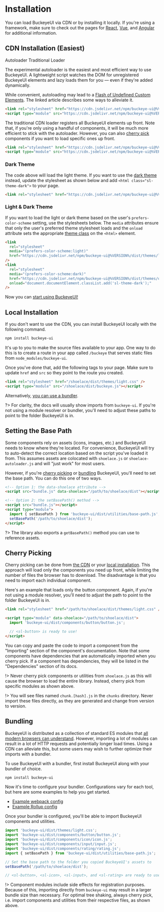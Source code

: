 # Installation

You can load BuckeyeUI via CDN or by installing it locally. If you're using a framework, make sure to check out the pages for [React](/frameworks/react), [Vue](/frameworks/vue), and [Angular](/frameworks/angular) for additional information.

## CDN Installation (Easiest)

<sl-tab-group>
<sl-tab slot="nav" panel="autoloader" active>Autoloader</sl-tab>
<sl-tab slot="nav" panel="traditional">Traditional Loader</sl-tab>

<sl-tab-panel name="autoloader">

The experimental autoloader is the easiest and most efficient way to use BuckeyeUI. A lightweight script watches the DOM for unregistered BuckeyeUI elements and lazy loads them for you — even if they're added dynamically.

While convenient, autoloading may lead to a [Flash of Undefined Custom Elements](https://www.abeautifulsite.net/posts/flash-of-undefined-custom-elements/). The linked article describes some ways to alleviate it.

<!-- prettier-ignore -->
```html
<link rel="stylesheet" href="https://cdn.jsdelivr.net/npm/buckeye-ui@%VERSION%/dist/themes/light.css" />
<script type="module" src="https://cdn.jsdelivr.net/npm/buckeye-ui@%VERSION%/dist/buckeye-autoloader.js"></script>
```

</sl-tab-panel>

<sl-tab-panel name="traditional">

The traditional CDN loader registers all BuckeyeUI elements up front. Note that, if you're only using a handful of components, it will be much more efficient to stick with the autoloader. However, you can also [cherry pick](#cherry-picking) components if you want to load specific ones up front.

```html
<link rel="stylesheet" href="https://cdn.jsdelivr.net/npm/buckeye-ui@%VERSION%/dist/themes/light.css" />
<script type="module" src="https://cdn.jsdelivr.net/npm/buckeye-ui@%VERSION%/dist/buckeye.js"></script>
```

</sl-tab-panel>
</sl-tab-group>

### Dark Theme

The code above will load the light theme. If you want to use the [dark theme](/getting-started/themes#dark-theme) instead, update the stylesheet as shown below and add `<html class="sl-theme-dark">` to your page.

```html
<link rel="stylesheet" href="https://cdn.jsdelivr.net/npm/buckeye-ui@%VERSION%/dist/themes/dark.css" />
```

### Light & Dark Theme

If you want to load the light or dark theme based on the user's `prefers-color-scheme` setting, use the stylesheets below. The `media` attributes ensure that only the user's preferred theme stylesheet loads and the `onload` attribute sets the appropriate [theme class](/getting-started/themes) on the `<html>` element.

```html
<link
  rel="stylesheet"
  media="(prefers-color-scheme:light)"
  href="https://cdn.jsdelivr.net/npm/buckeye-ui@%VERSION%/dist/themes/light.css"
/>
<link
  rel="stylesheet"
  media="(prefers-color-scheme:dark)"
  href="https://cdn.jsdelivr.net/npm/buckeye-ui@%VERSION%/dist/themes/dark.css"
  onload="document.documentElement.classList.add('sl-theme-dark');"
/>
```

Now you can [start using BuckeyeUI!](/getting-started/usage)

## Local Installation

If you don't want to use the CDN, you can install BuckeyeUI locally with the following command.

```bash
npm install buckeye-ui
```

It's up to you to make the source files available to your app. One way to do this is to create a route in your app called `/buckeye` that serves static files from `node_modules/buckeye-ui`.

Once you've done that, add the following tags to your page. Make sure to update `href` and `src` so they point to the route you created.

```html
<link rel="stylesheet" href="/shoelace/dist/themes/light.css" />
<script type="module" src="/shoelace/dist/buckeye.js"></script>
```

Alternatively, [you can use a bundler](#bundling).

?> For clarity, the docs will usually show imports from `buckeye-ui`. If you're not using a module resolver or bundler, you'll need to adjust these paths to point to the folder BuckeyeUI is in.

## Setting the Base Path

Some components rely on assets (icons, images, etc.) and BuckeyeUI needs to know where they're located. For convenience, BuckeyeUI will try to auto-detect the correct location based on the script you've loaded it from. This assumes assets are colocated with `shoelace.js` or `shoelace-autoloader.js` and will "just work" for most users.

However, if you're [cherry picking](#cherry-picking) or [bundling](#bundling) BuckeyeUI, you'll need to set the base path. You can do this one of two ways.

```html
<!-- Option 1: the data-shoelace attribute -->
<script src="bundle.js" data-shoelace="/path/to/shoelace/dist"></script>

<!-- Option 2: the setBasePath() method -->
<script src="bundle.js"></script>
<script type="module">
  import { setBasePath } from 'buckeye-ui/dist/utilities/base-path.js';
  setBasePath('/path/to/shoelace/dist');
</script>
```

?> The library also exports a `getBasePath()` method you can use to reference assets.

## Cherry Picking

Cherry picking can be done from [the CDN](#cdn-installation-easiest) or your [local installation](#local-installation). This approach will load only the components you need up front, while limiting the number of files the browser has to download. The disadvantage is that you need to import each individual component.

Here's an example that loads only the button component. Again, if you're not using a module resolver, you'll need to adjust the path to point to the folder BuckeyeUI is in.

```html
<link rel="stylesheet" href="/path/to/shoelace/dist/themes/light.css" />

<script type="module" data-shoelace="/path/to/shoelace/dist">
  import 'buckeye-ui/dist/components/button/button.js';

  // <sl-button> is ready to use!
</script>
```

You can copy and paste the code to import a component from the "Importing" section of the component's documentation. Note that some components have dependencies that are automatically imported when you cherry pick. If a component has dependencies, they will be listed in the "Dependencies" section of its docs.

!> Never cherry pick components or utilities from `shoelace.js` as this will cause the browser to load the entire library. Instead, cherry pick from specific modules as shown above.

!> You will see files named `chunk.[hash].js` in the `chunks` directory. Never import these files directly, as they are generated and change from version to version.

## Bundling

BuckeyeUI is distributed as a collection of standard ES modules that [all modern browsers can understand](https://caniuse.com/es6-module). However, importing a lot of modules can result in a lot of HTTP requests and potentially longer load times. Using a CDN can alleviate this, but some users may wish to further optimize their imports with a bundler.

To use BuckeyeUI with a bundler, first install BuckeyeUI along with your bundler of choice.

```bash
npm install buckeye-ui
```

Now it's time to configure your bundler. Configurations vary for each tool, but here are some examples to help you get started.

- [Example webpack config](https://github.com/shoelace-style/webpack-example/blob/master/webpack.config.js)
- [Example Rollup config](https://github.com/shoelace-style/rollup-example/blob/master/rollup.config.js)

Once your bundler is configured, you'll be able to import BuckeyeUI components and utilities.

```js
import 'buckeye-ui/dist/themes/light.css';
import 'buckeye-ui/dist/components/button/button.js';
import 'buckeye-ui/dist/components/icon/icon.js';
import 'buckeye-ui/dist/components/input/input.js';
import 'buckeye-ui/dist/components/rating/rating.js';
import { setBasePath } from 'buckeye-ui/dist/utilities/base-path.js';

// Set the base path to the folder you copied BuckeyeUI's assets to
setBasePath('/path/to/shoelace/dist');

// <sl-button>, <sl-icon>, <sl-input>, and <sl-rating> are ready to use!
```

!> Component modules include side effects for registration purposes. Because of this, importing directly from `buckeye-ui` may result in a larger bundle size than necessary. For optimal tree shaking, always cherry pick, i.e. import components and utilities from their respective files, as shown above.
